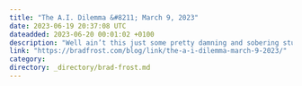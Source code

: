 ```yaml
---
title: "The A.I. Dilemma &#8211; March 9, 2023"
date: 2023-06-19 20:37:08 UTC
dateadded: 2023-06-20 00:01:02 +0100
description: "Well ain’t this just some pretty damning and sobering stuff. The examples they use to demonstrate the lack of thought or safety built into these technologies is incredibly unnerving. They demonstrate how basic, 101-level stuff to keep kids safe is […]"
link: "https://bradfrost.com/blog/link/the-a-i-dilemma-march-9-2023/"
category:
directory: _directory/brad-frost.md
---
```

